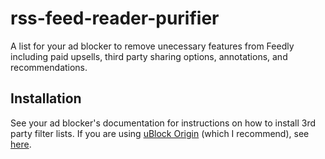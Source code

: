 # rss-feed-reader-purifier
A list for your ad blocker to remove unecessary features from Feedly including paid upsells, third party sharing options, annotations, and recommendations.

## Installation
See your ad blocker's documentation for instructions on how to install 3rd party filter lists. If you are using [uBlock Origin](https://ublockorigin.com/) (which I recommend), see [here](https://github.com/gorhill/uBlock/wiki/Dashboard:-Filter-lists#3rd-party-filter-lists).